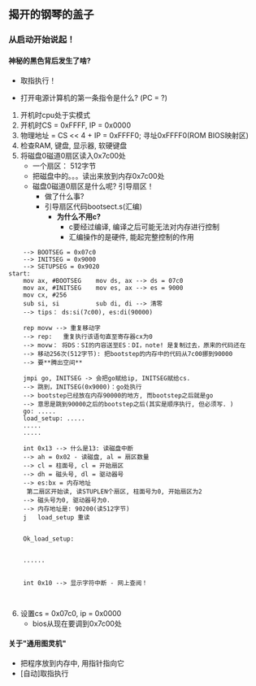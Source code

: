 ## 揭开的钢琴的盖子

### 从启动开始说起！

#### 神秘的黑色背后发生了啥? 
- 取指执行！

- 打开电源计算机的第一条指令是什么? (PC = ?)

1. 开机时cpu处于实模式
2. 开机时CS = 0xFFFF, IP = 0x0000
3. 物理地址 = CS << 4 + IP = 0xFFFF0; 寻址0xFFFF0(ROM BIOS映射区)
4. 检查RAM, 键盘, 显示器, 软硬键盘
5. 将磁盘0磁道0扇区读入0x7c00处
	- 一个扇区： 512字节
	- 把磁盘中的。。。读出来放到内存0x7c00处
	- 磁盘0磁道0扇区是什么呢? 引导扇区！
		- 做了什么事? 
		- 引导扇区代码bootsect.s(汇编)
			- **为什么不用c?**
				- c要经过编译, 编译之后可能无法对内存进行控制
				- 汇编操作的是硬件, 能起完整控制的作用
```
	--> BOOTSEG = 0x07c0
	--> INITSEG = 0x9000
	--> SETUPSEG = 0x9020
start: 	
	mov ax, #BOOTSEG	mov ds, ax --> ds = 07c0
	mov ax, #INITSEG	mov es, ax --> es = 9000
	mov cx, #256
	sub si, si			sub di, di --> 清零
	--> tips： ds:si(7c00), es:di(90000)
	
	rep movw --> 重复移动字
	--> rep:   重复执行该语句直至寄存器cx为0
	--> movw： 将DS：SI的内容送至ES：DI，note! 是复制过去，原来的代码还在
	--> 移动256次(512字节): 把bootstep的内存中的代码从7c00挪到90000
	--> 要**腾出空间**
	
	jmpi go, INITSEG -> 会把go赋给ip, INITSEG赋给cs.
	--> 跳到，INITSEG(0x9000)：go处执行
	--> bootstep已经放在内存90000的地方, 而bootstep之后就是go
	--> 意思是跳到90000之后的bootstep之后(其实是顺序执行, 但必须写. )
	go: .....
	load_setup: .....
	.....
	.....
	
	int 0x13 --> 什么是13: 读磁盘中断
	--> ah = 0x02 - 读磁盘, al = 扇区数量
	--> cl = 柱面号, cl = 开始扇区
	--> dh = 磁头号, dl = 驱动器号
	--> es:bx = 内存地址
	 第二扇区开始读, 读STUPLEN个扇区, 柱面号为0, 开始扇区为2
	--> 磁头号为0, 驱动器号为0. 
	--> 内存地址是: 90200(读512字节)
	j 	load_setup 重读
	
	
	Ok_load_setup: 
	
	
	......
	
	
	int 0x10 --> 显示字符中断 - 网上查阅！
	
	
```
6. 设置cs = 0x07c0, ip = 0x0000
	- bios从现在要调到0x7c00处

#### 关于"通用图灵机"
- 把程序放到内存中, 用指针指向它
- [自动]取指执行